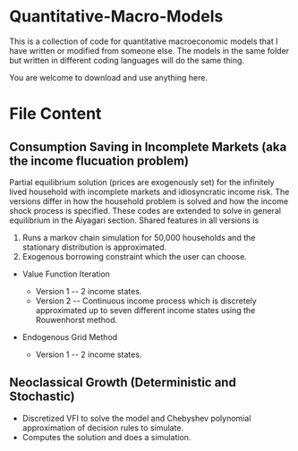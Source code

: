 # Quantitative-Macro-Models
This is a collection of code for quantitative macroeconomic models that I have written or modified from someone else. The models in the same folder but written in different coding languages will do the same thing. 

You are welcome to download and use anything here.

# File Content

## Consumption Saving in Incomplete Markets (aka the income flucuation problem)
Partial equilibrium solution (prices are exogenously set) for the infinitely lived household with incomplete markets and idiosyncratic income risk. The versions differ in how the household problem is solved and how the income shock process is specified. These codes are extended to solve in general equilibrium in the Aiyagari section. Shared features in all versions is 

1) Runs a markov chain simulation for 50,000 households and the stationary distribution is approximated. 
2) Exogenous borrowing constraint which the user can choose. 

- Value Function Iteration
  * Version 1 -- 2 income states. 
  * Version 2 -- Continuous income process which is discretely approximated up to seven different income states using the Rouwenhorst method. 
  
- Endogenous Grid Method
  * Version 1 -- 2 income states. 

## Neoclassical Growth (Deterministic and Stochastic)
- Discretized VFI to solve the model and Chebyshev polynomial approximation of decision rules to simulate.
- Computes the solution and does a simulation.
